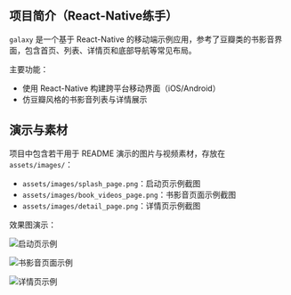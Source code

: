 ## 项目简介（React-Native练手）

`galaxy` 是一个基于 React-Native 的移动端示例应用，参考了豆瓣类的书影音界面，包含首页、列表、详情页和底部导航等常见布局。

主要功能：
- 使用 React-Native 构建跨平台移动界面（iOS/Android）
- 仿豆瓣风格的书影音列表与详情展示

## 演示与素材

项目中包含若干用于 README 演示的图片与视频素材，存放在 `assets/images/`：

- `assets/images/splash_page.png`：启动页示例截图
- `assets/images/book_videos_page.png`：书影音页面示例截图
- `assets/images/detail_page.png`：详情页示例截图

效果图演示：

![启动页示例](assets/images/splash_page.png)

![书影音页面示例](assets/images/book_videos_page.png)

![详情页示例](assets/images/detail_page.png)
